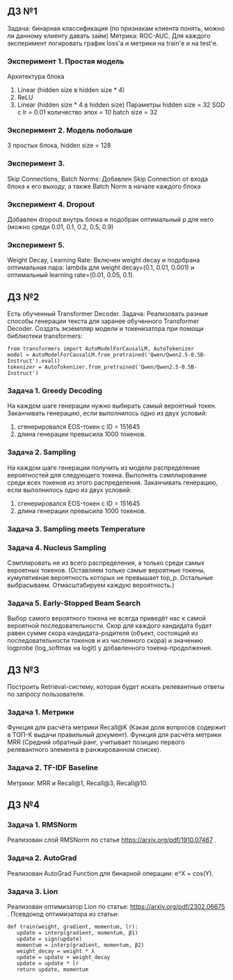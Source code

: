 ## ДЗ №1
Задача: бинарная классификация (по признакам клиента понять, можно ли данному клиенту давать займ)
Метрика: ROC-AUC. Для каждого эксперимент логировать график loss'а и метрики на train'е и на test'е.
### Эксперимент 1. Простая модель
Архитектура блока
1. Linear (hidden size в hidden size * 4)
2. ReLU
3. Linear (hidden size * 4 в hidden size)
Параметры
hidden size = 32
SGD c lr = 0.01
количество эпох = 10
batch size = 32
### Эксперимент 2. Модель побольше
3 простых блока, hidden size = 128
### Эксперимент 3.
Skip Connections, Batch Norms: Добавлен Skip Connection от входа блока к его выходу, а также Batch Norm в начале каждого блока
### Эксперимент 4. Dropout
Добавлен dropout внутрь блока и подобран оптимальный p для него (можно среди 0.01, 0.1, 0.2, 0.5, 0.9)
### Эксперимент 5.
Weight Decay, Learning Rate: Включен weight decay и подобрана оптимальная пара: lambda для weight decay=(0.1, 0.01, 0.001) и оптимальный learning rate=(0.01, 0.05, 0.1).

## ДЗ №2
Есть обученный Transformer Decoder. 
Задача: Реализовать разные способы генерации текста для заранее обученного Transformer Decoder.
Создать экземпляр модели и токенизатора при помощи библиотеки transformers:
 ```
from transformers import AutoModelForCausalLM, AutoTokenizer
model = AutoModelForCausalLM.from_pretrained('Qwen/Qwen2.5-0.5B-Instruct').eval()
tokenizer = AutoTokenizer.from_pretrained('Qwen/Qwen2.5-0.5B-Instruct')
```
### Задача 1. Greedy Decoding
На каждом шаге генерации нужно выбирать самый вероятный токен.
Заканчивать генерацию, если выполнилось одно из двух условий:
1. сгенерировался EOS-токен с ID = 151645
2. длина генерации превысила 1000 токенов.
### Задача 2. Sampling
На каждом шаге генерации получить из модели распределение вероятностей для следующего токена. Выполнять сэмплирование среди всех токенов из этого распределения.
Заканчивать генерацию, если выполнилось одно из двух условий:
1. сгенерировался EOS-токен с ID = 151645
2. длина генерации превысила 1000 токенов.
### Задача 3. Sampling meets Temperature
### Задача 4. Nucleus Sampling
Сэмплировать не из всего распределения, а только среди самых вероятных токенов. (Оставляем только самые вероятные токены, кумулятивная вероятность которых не превышает top_p. Остальные выбрасываем. Отмасштабируем каждую вероятность.)
### Задача 5. Early-Stopped Beam Search
Выбор самого вероятного токена не всегда приведёт нас к самой вероятной последовательности. Скор для каждого кандидата будет равен сумме скора кандидата-родителя (объект, состоящий из последовательности токенов и из численного скора) и значению logprobe (log_softmax на logit) у добавленного токена-продолжения.

## ДЗ №3
Построить Retrieval-систему, которая будет искать релевантные ответы по запросу пользователя.
### Задача 1. Метрики
Функция для расчёта метрики Recall@K (Какая доля вопросов содержит в ТОП-K выдачи правильный документ). 
Функция для расчёта метрики MRR (Средний обратный ранг, учитывает позицию первого релевантного элемента в ранжированном списке).
### Задача 2. TF-IDF Baseline
Метрики: MRR и Recall@1, Recall@3, Recall@10.

## ДЗ №4
### Задача 1. RMSNorm
Реализован слой RMSNorm по статье https://arxiv.org/pdf/1910.07467 .
### Задача 2. AutoGrad
Реализован AutoGrad Function для бинарной операции: e^X + cos(Y).
### Задача 3. Lion
Реализован оптимизатор Lion по статье: https://arxiv.org/pdf/2302.06675 .
Псевдокод оптимизатора из статьи:
 ```
def train(weight, gradient, momentum, lr):
    update = interp(gradient, momentum, β1)
    update = sign(update)
    momentum = interp(gradient, momentum, β2)
    weight_decay = weight * λ
    update = update + weight_decay
    update = update * lr
    return update, momentum
```
